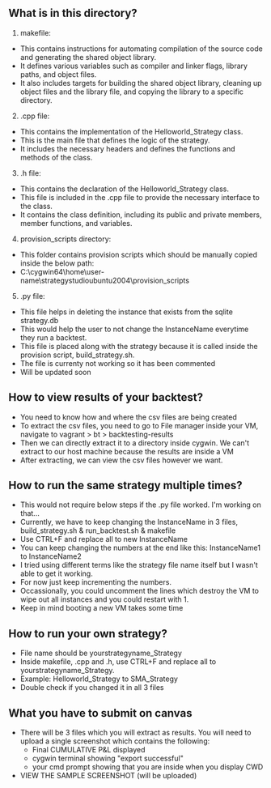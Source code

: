 ## What is in this directory?
1. makefile:
- This contains instructions for automating compilation of the source code and generating the shared object library.
- It defines various variables such as compiler and linker flags, library paths, and object files.
- It also includes targets for building the shared object library, cleaning up object files and the library file, and copying the library to a specific directory.
2. .cpp file:
- This contains the implementation of the Helloworld_Strategy class.
- This is the main file that defines the logic of the strategy.
- It includes the necessary headers and defines the functions and methods of the class.
3. .h file: 
- This contains the declaration of the Helloworld_Strategy class.
- This file is included in the .cpp file to provide the necessary interface to the class.
- It contains the class definition, including its public and private members, member functions, and variables.
4. provision_scripts directory:
- This folder contains provision scripts which should be manually copied inside the below path:
- C:\cygwin64\home\user-name\strategystudioubuntu2004\provision_scripts
5. .py file:
- This file helps in deleting the instance that exists from the sqlite strategy.db
- This would help the user to not change the InstanceName everytime they run a backtest.
- This file is placed along with the strategy because it is called inside the provision script, build_strategy.sh.
- The file is currenty not working so it has been commented
- Will be updated soon

## How to view results of your backtest?
- You need to know how and where the csv files are being created
- To extract the csv files, you need to go to File manager inside your VM, navigate to vagrant > bt > backtesting-results
- Then we can directly extract it to a directory inside cygwin. We can't extract to our host machine because the results are inside a VM
- After extracting, we can view the csv files however we want.

## How to run the same strategy multiple times?
- This would not require below steps if the .py file worked. I'm working on that...
- Currently, we have to keep changing the InstanceName in 3 files, build_strategy.sh & run_backtest.sh & makefile
- Use CTRL+F and replace all to new InstanceName
- You can keep changing the numbers at the end like this: InstanceName1 to InstanceName2
- I tried using different terms like the strategy file name itself but I wasn't able to get it working.
- For now just keep incrementing the numbers.
- Occassionally, you could uncomment the lines which destroy the VM to wipe out all instances and you could restart with 1.
- Keep in mind booting a new VM takes some time

## How to run your own strategy?
- File name should be yourstrategyname_Strategy
- Inside makefile, .cpp and .h, use CTRL+F and replace all to yourstrategyname_Strategy.
- Example: Helloworld_Strategy to SMA_Strategy
- Double check if you changed it in all 3 files

## What you have to submit on canvas
- There will be 3 files which you will extract as results. You will need to upload a single screenshot which contains the following:
    - Final CUMULATIVE P&L displayed
    - cygwin terminal showing "export successful"
    - your cmd prompt showing that you are inside when you display CWD
- VIEW THE SAMPLE SCREENSHOT (will be uploaded)